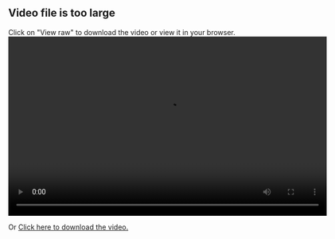 ## Video file is too large
Click on "View raw" to download the video or view it in your browser.
<video width="640" height="360" controls>
  <source src="presentation-video/cotiviti-presentation-video.mp4" type="video/mp4">
</video>

Or [Click here to download the video.](presentation-video/presentation-video/cotiviti-presentation-video.mp4)

